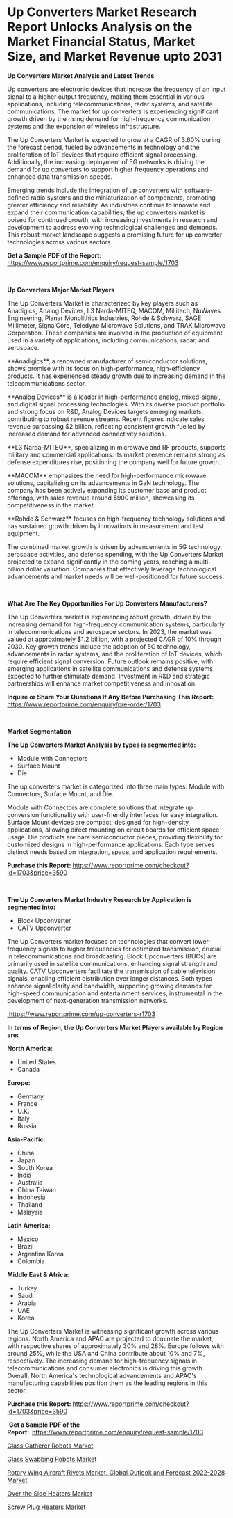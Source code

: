 <p><h1>Up Converters Market Research Report Unlocks Analysis on the Market Financial Status, Market Size, and Market Revenue upto 2031</h1></p><p><strong>Up Converters Market Analysis and Latest Trends</strong></p>
<p><p>Up converters are electronic devices that increase the frequency of an input signal to a higher output frequency, making them essential in various applications, including telecommunications, radar systems, and satellite communications. The market for up converters is experiencing significant growth driven by the rising demand for high-frequency communication systems and the expansion of wireless infrastructure.</p><p>The Up Converters Market is expected to grow at a CAGR of 3.60% during the forecast period, fueled by advancements in technology and the proliferation of IoT devices that require efficient signal processing. Additionally, the increasing deployment of 5G networks is driving the demand for up converters to support higher frequency operations and enhanced data transmission speeds.</p><p>Emerging trends include the integration of up converters with software-defined radio systems and the miniaturization of components, promoting greater efficiency and reliability. As industries continue to innovate and expand their communication capabilities, the up converters market is poised for continued growth, with increasing investments in research and development to address evolving technological challenges and demands. This robust market landscape suggests a promising future for up converter technologies across various sectors.</p></p>
<p><strong>Get a Sample PDF of the Report:&nbsp;</strong> <a href="https://www.reportprime.com/enquiry/request-sample/1703">https://www.reportprime.com/enquiry/request-sample/1703</a></p>
<p>&nbsp;</p>
<p><strong>Up Converters Major Market Players</strong></p>
<p><p>The Up Converters Market is characterized by key players such as Anadigics, Analog Devices, L3 Narda-MITEQ, MACOM, Millitech, NuWaves Engineering, Planar Monolithics Industries, Rohde & Schwarz, SAGE Millimeter, SignalCore, Teledyne Microwave Solutions, and TRAK Microwave Corporation. These companies are involved in the production of equipment used in a variety of applications, including communications, radar, and aerospace.</p><p>**Anadigics**, a renowned manufacturer of semiconductor solutions, shows promise with its focus on high-performance, high-efficiency products. It has experienced steady growth due to increasing demand in the telecommunications sector. </p><p>**Analog Devices** is a leader in high-performance analog, mixed-signal, and digital signal processing technologies. With its diverse product portfolio and strong focus on R&D, Analog Devices targets emerging markets, contributing to robust revenue streams. Recent figures indicate sales revenue surpassing $2 billion, reflecting consistent growth fuelled by increased demand for advanced connectivity solutions.</p><p>**L3 Narda-MITEQ**, specializing in microwave and RF products, supports military and commercial applications. Its market presence remains strong as defense expenditures rise, positioning the company well for future growth. </p><p>**MACOM** emphasizes the need for high-performance microwave solutions, capitalizing on its advancements in GaN technology. The company has been actively expanding its customer base and product offerings, with sales revenue around $900 million, showcasing its competitiveness in the market.</p><p>**Rohde & Schwarz** focuses on high-frequency technology solutions and has sustained growth driven by innovations in measurement and test equipment. </p><p>The combined market growth is driven by advancements in 5G technology, aerospace activities, and defense spending, with the Up Converters Market projected to expand significantly in the coming years, reaching a multi-billion dollar valuation. Companies that effectively leverage technological advancements and market needs will be well-positioned for future success.</p></p>
<p>&nbsp;</p>
<p><strong>What Are The Key Opportunities For Up Converters Manufacturers?</strong></p>
<p><p>The Up Converters market is experiencing robust growth, driven by the increasing demand for high-frequency communication systems, particularly in telecommunications and aerospace sectors. In 2023, the market was valued at approximately $1.2 billion, with a projected CAGR of 10% through 2030. Key growth trends include the adoption of 5G technology, advancements in radar systems, and the proliferation of IoT devices, which require efficient signal conversion. Future outlook remains positive, with emerging applications in satellite communications and defense systems expected to further stimulate demand. Investment in R&D and strategic partnerships will enhance market competitiveness and innovation.</p></p>
<p><strong>Inquire or Share Your Questions If Any Before Purchasing This Report:</strong> <a href="https://www.reportprime.com/enquiry/pre-order/1703">https://www.reportprime.com/enquiry/pre-order/1703</a></p>
<p>&nbsp;</p>
<p><strong>Market Segmentation</strong></p>
<p><strong>The Up Converters Market Analysis by types is segmented into:</strong></p>
<p><ul><li>Module with Connectors</li><li>Surface Mount</li><li>Die</li></ul></p>
<p><p>The up converters market is categorized into three main types: Module with Connectors, Surface Mount, and Die. </p><p>Module with Connectors are complete solutions that integrate up conversion functionality with user-friendly interfaces for easy integration. Surface Mount devices are compact, designed for high-density applications, allowing direct mounting on circuit boards for efficient space usage. Die products are bare semiconductor pieces, providing flexibility for customized designs in high-performance applications. Each type serves distinct needs based on integration, space, and application requirements.</p></p>
<p><strong>Purchase this Report:&nbsp;</strong><a href="https://www.reportprime.com/checkout?id=1703&price=3590">https://www.reportprime.com/checkout?id=1703&price=3590</a></p>
<p>&nbsp;</p>
<p><strong>The Up Converters Market Industry Research by Application is segmented into:</strong></p>
<p><ul><li>Block Upconverter</li><li>CATV Upconverter</li></ul></p>
<p><p>The Up Converters market focuses on technologies that convert lower-frequency signals to higher frequencies for optimized transmission, crucial in telecommunications and broadcasting. Block Upconverters (BUCs) are primarily used in satellite communications, enhancing signal strength and quality. CATV Upconverters facilitate the transmission of cable television signals, enabling efficient distribution over longer distances. Both types enhance signal clarity and bandwidth, supporting growing demands for high-speed communication and entertainment services, instrumental in the development of next-generation transmission networks.</p></p>
<p><a href="https://www.reportprime.com/up-converters-r1703">&nbsp;https://www.reportprime.com/up-converters-r1703</a></p>
<p><strong>In terms of Region, the Up Converters Market Players available by Region are:</strong></p>
<p>
    <p> <strong> North America: </strong>
        <ul>
            <li>United States</li>
            <li>Canada</li>
        </ul>
        </p> 
    <p> <strong> Europe: </strong>
        <ul>
            <li>Germany</li>
            <li>France</li>
            <li>U.K.</li>
            <li>Italy</li>
            <li>Russia</li>
        </ul>
        </p> 
    <p> <strong> Asia-Pacific: </strong>
        <ul>
            <li>China</li>
            <li>Japan</li>
            <li>South Korea</li>
            <li>India</li>
            <li>Australia</li>
            <li>China Taiwan</li>
            <li>Indonesia</li>
            <li>Thailand</li>
            <li>Malaysia</li>
        </ul>
        </p> 
    <p> <strong> Latin America: </strong>
        <ul>
            <li>Mexico</li>
            <li>Brazil</li>
            <li>Argentina Korea</li>
            <li>Colombia</li>
        </ul>
        </p> 
    <p> <strong> Middle East & Africa: </strong>
        <ul>
            <li>Turkey</li>
            <li>Saudi</li>
            <li>Arabia</li>
            <li>UAE</li>
            <li>Korea</li>
        </ul>
    </p>
    </p>
<p><p>The Up Converters Market is witnessing significant growth across various regions. North America and APAC are projected to dominate the market, with respective shares of approximately 30% and 28%. Europe follows with around 25%, while the USA and China contribute about 10% and 7%, respectively. The increasing demand for high-frequency signals in telecommunications and consumer electronics is driving this growth. Overall, North America's technological advancements and APAC's manufacturing capabilities position them as the leading regions in this sector.</p></p>
<p><strong>Purchase this Report: </strong><a href="https://www.reportprime.com/checkout?id=1703&price=3590">https://www.reportprime.com/checkout?id=1703&price=3590</a></p>
<p>&nbsp;<strong>Get a Sample PDF of the Report:&nbsp;&nbsp;</strong><a href="https://www.reportprime.com/enquiry/request-sample/1703">https://www.reportprime.com/enquiry/request-sample/1703</a></p>
<p><strong></strong></p>
<p><p><a href="https://issuu.com/reportprime-2/docs/glass-gatherer-robots-market-size-2_f718552a4a2dc7">Glass Gatherer Robots Market</a></p><p><a href="https://issuu.com/reportprime-2/docs/glass-swabbing-robots-market-size-2_437355af134fbc">Glass Swabbing Robots Market</a></p><p><a href="https://medium.com/@harleywyman28/this-report-aims-to-provide-a-comprehensive-presentation-of-the-global-market-for-rotary-wing-f33fc479844a?postPublishedType=initial">Rotary Wing Aircraft Rivets Market, Global Outlook and Forecast 2022-2028 Market</a></p><p><a href="https://www.linkedin.com/pulse/over-side-heaters-market-global-share-ranking-overall-sales-ihvhc?trackingId=u1o5Kn%2FIS52YQ32qSlpWLw%3D%3D">Over the Side Heaters Market</a></p><p><a href="https://www.linkedin.com/pulse/global-screw-plug-heaters-market-landscape-future-trends-xagwc?trackingId=5csSIfuVTqOHmiA3P8mPWA%3D%3D">Screw Plug Heaters Market</a></p></p>